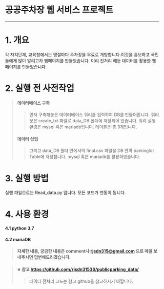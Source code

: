 # 공공주차장 웹 서비스 프로젝트
---------------------------------
# 1. 개요
각 자치단체, 교육청에서는 명절마다 주차장을 무료로 개방합니다.이것을 홍보하고 국민들에게 많이 알리고자 웹페이지를 만들었습니다. 미리 전처리 해둔 데이터를 활용한 웹페이지를 만들었습니다.

# 2. 실행 전 사전작업
> #### 데이터베이스 구축
> > 먼저 구축해놓은 데이터베이스 쿼리를 입력하여 DB를 만들어줍니다. 쿼리문은 create_txt 파일로 data_DB 폴더에 저장되어 있습니다. 쿼리 실행 환경은 mysql 혹은 mariadb입니다. 테이블은 총 3개입니다. 
> #### 데이터 삽입
> > 그리고 data_DB 폴더 안에서의 final.csv 파일을 DB 안의 parkinglot Table에 저장합니다. mysql 혹은 mariadb를 활용하였습니다.

# 3. 실행 방법
실행 파일으로는 Read_data.py 입니다. 모든 코드가 연동이 됩니다.

# 4. 사용 환경
#### 4.1 python 3.7
#### 4.2 mariaDB

> #### 자세한 내용, 궁금한 내용은 comment나 rjsdn315@gmail.com 으로 메일 보내주시면 답변해드리겠습니다.

> #### ※ 참고     https://github.com/rjsdn31536/publicparking_data/
> > 데이터 전처리 코드는 참고 github을 참고하시기 바랍니다.



